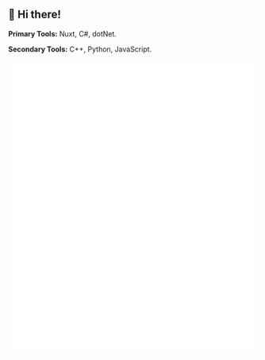 
## 👋 Hi there!
**Primary Tools:** Nuxt, C#, dotNet.

**Secondary Tools:** C++, Python, JavaScript.

![](https://raw.githubusercontent.com/Nitrrine/github-stats-transparent/output/generated/overview.svg)
![](https://raw.githubusercontent.com/Nitrrine/github-stats-transparent/output/generated/languages.svg)
